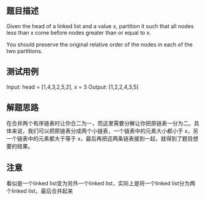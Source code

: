 ## 题目描述
Given the head of a linked list and a value x, partition it such that all nodes less than x come before nodes greater than or equal to x.

You should preserve the original relative order of the nodes in each of the two partitions.
## 测试用例
Input: head = [1,4,3,2,5,2], x = 3
Output: [1,2,2,4,3,5]


## 解题思路
在合并两个有序链表时让你合二为一，而这里需要分解让你把原链表一分为二。具体来说，我们可以把原链表分成两个小链表，一个链表中的元素大小都小于 x，另一个链表中的元素都大于等于 x，最后再把这两条链表接到一起，就得到了题目想要的结果。


## 注意
看似是一个linked list变为另外一个linked list，实际上是将一个linked list分为两个linked list，最后合并起来